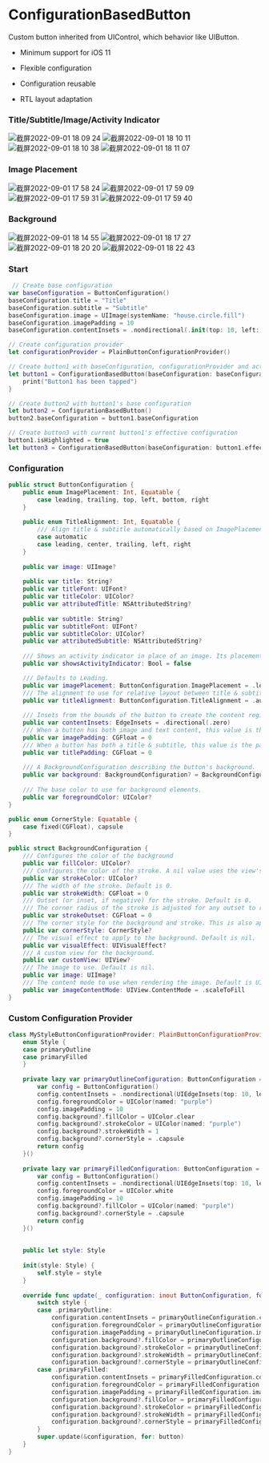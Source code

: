 # ConfigurationBasedButton

Custom button inherited from UIControl, which behavior like UIButton.

- Minimum support for iOS 11

- Flexible configuration

- Configuration reusable

- RTL layout adaptation


### Title/Subtitle/Image/Activity Indicator
![截屏2022-09-01 18 09 24](https://user-images.githubusercontent.com/50986450/187889527-53e16cbf-f685-4673-920a-a83963fdbf77.png)
![截屏2022-09-01 18 10 11](https://user-images.githubusercontent.com/50986450/187889654-866abc68-cb66-45e7-bf18-cb763d9db1bb.png)
![截屏2022-09-01 18 10 38](https://user-images.githubusercontent.com/50986450/187889709-67ef39dc-6e9c-4af1-b0b2-f258878752ad.png)
![截屏2022-09-01 18 11 07](https://user-images.githubusercontent.com/50986450/187889801-8d8d7a34-5b6f-47a9-8fe1-3e674ecb08e8.png)


### Image Placement
![截屏2022-09-01 17 58 24](https://user-images.githubusercontent.com/50986450/187887459-c69adea4-cb8b-45ea-ab66-e4bdd85dd281.png)
![截屏2022-09-01 17 59 09](https://user-images.githubusercontent.com/50986450/187887614-807bff14-dff2-429a-9fc3-39ac0d718ea3.png)
![截屏2022-09-01 17 59 31](https://user-images.githubusercontent.com/50986450/187887678-3a4ee628-9ffa-49c2-a9db-d65431367e43.png)
![截屏2022-09-01 17 59 40](https://user-images.githubusercontent.com/50986450/187887702-c011e8bf-afeb-495c-a4bf-22804d71704e.png)


### Background
![截屏2022-09-01 18 14 55](https://user-images.githubusercontent.com/50986450/187890544-4cf61e6f-586d-4d9a-8017-09af0c2a3cae.png)
![截屏2022-09-01 18 17 27](https://user-images.githubusercontent.com/50986450/187891080-a1a04a82-92e4-489d-8b7a-7a6f1db19127.png)
![截屏2022-09-01 18 20 20](https://user-images.githubusercontent.com/50986450/187891633-a5afdd44-58ff-4573-aa98-a5e23195182d.png)
![截屏2022-09-01 18 22 43](https://user-images.githubusercontent.com/50986450/187892082-0a2bcbd3-4b65-4df5-aa37-ca6459eb94e9.png)


### Start
```swift
 // Create base configuration
var baseConfiguration = ButtonConfiguration()
baseConfiguration.title = "Title"
baseConfiguration.subtitle = "Subtitle"
baseConfiguration.image = UIImage(systemName: "house.circle.fill")
baseConfiguration.imagePadding = 10
baseConfiguration.contentInsets = .nondirectional(.init(top: 10, left: 40, bottom: 10, right: 40))

// Create configuration provider
let configurationProvider = PlainButtonConfigurationProvider()

// Create button1 with baseConfiguration, configurationProvider and action for `touchUpInside`.
let button1 = ConfigurationBasedButton(baseConfiguration: baseConfiguration, configurationProvider: configurationProvider) { _ in
    print("Button1 has been tapped")
}

// Create button2 with button1's base configuration
let button2 = ConfigurationBasedButton()
button2.baseConfiguration = button1.baseConfiguration

// Create button3 with current button1's effective configuration
button1.isHighlighted = true
let button3 = ConfigurationBasedButton(baseConfiguration: button1.effectiveConfiguration)
```


### Configuration

```swift
public struct ButtonConfiguration {
    public enum ImagePlacement: Int, Equatable {
        case leading, trailing, top, left, bottom, right
    }
    
    public enum TitleAlignment: Int, Equatable {
        /// Align title & subtitle automatically based on ImagePlacement
        case automatic
        case leading, center, trailing, left, right
    }
    
    public var image: UIImage?
    
    public var title: String?
    public var titleFont: UIFont?
    public var titleColor: UIColor?
    public var attributedTitle: NSAttributedString?
    
    public var subtitle: String?
    public var subtitleFont: UIFont?
    public var subtitleColor: UIColor?
    public var attributedSubtitle: NSAttributedString?
    
    /// Shows an activity indicator in place of an image. Its placement is controlled by `imagePlacement` .
    public var showsActivityIndicator: Bool = false

    /// Defaults to Leading.
    public var imagePlacement: ButtonConfiguration.ImagePlacement = .leading
    /// The alignment to use for relative layout between title & subtitle.
    public var titleAlignment: ButtonConfiguration.TitleAlignment = .automatic
    
    /// Insets from the bounds of the button to create the content region.
    public var contentInsets: EdgeInsets = .directional(.zero)
    /// When a button has both image and text content, this value is the padding between the image and the text.
    public var imagePadding: CGFloat = 0
    /// When a button has both a title & subtitle, this value is the padding between those titles.
    public var titlePadding: CGFloat = 0
        
    /// A BackgroundConfiguration describing the button's background.
    public var background: BackgroundConfiguration? = BackgroundConfiguration()
    
    /// The base color to use for background elements.
    public var foregroundColor: UIColor?
}
```

```swift
public enum CornerStyle: Equatable {
    case fixed(CGFloat), capsule
}

public struct BackgroundConfiguration {
    /// Configures the color of the background
    public var fillColor: UIColor?
    /// Configures the color of the stroke. A nil value uses the view's tint color.
    public var strokeColor: UIColor?
    /// The width of the stroke. Default is 0.
    public var strokeWidth: CGFloat = 0
    /// Outset (or inset, if negative) for the stroke. Default is 0.
    /// The corner radius of the stroke is adjusted for any outset to remain concentric with the background.
    public var strokeOutset: CGFloat = 0
    /// The corner style for the background and stroke. This is also applied to the custom view. Default is .fixed(0).
    public var cornerStyle: CornerStyle?
    /// The visual effect to apply to the background. Default is nil.
    public var visualEffect: UIVisualEffect?
    /// A custom view for the background.
    public var customView: UIView?
    /// The image to use. Default is nil.
    public var image: UIImage?
    /// The content mode to use when rendering the image. Default is UIViewContentModeScaleToFill.
    public var imageContentMode: UIView.ContentMode = .scaleToFill
}
```

### Custom Configuration Provider
```swift
class MyStyleButtonConfigurationProvider: PlainButtonConfigurationProvider {
    enum Style {
    case primaryOutline
    case primaryFilled
    }
    
    private lazy var primaryOutlineConfiguration: ButtonConfiguration = {
        var config = ButtonConfiguration()
        config.contentInsets = .nondirectional(UIEdgeInsets(top: 10, left: 40, bottom: 10, right: 40))
        config.foregroundColor = UIColor(named: "purple")
        config.imagePadding = 10
        config.background?.fillColor = UIColor.clear
        config.background?.strokeColor = UIColor(named: "purple")
        config.background?.strokeWidth = 1
        config.background?.cornerStyle = .capsule
        return config
    }()
    
    private lazy var primaryFilledConfiguration: ButtonConfiguration = {
        var config = ButtonConfiguration()
        config.contentInsets = .nondirectional(UIEdgeInsets(top: 10, left: 40, bottom: 10, right: 40))
        config.foregroundColor = UIColor.white
        config.imagePadding = 10
        config.background?.fillColor = UIColor(named: "purple")
        config.background?.cornerStyle = .capsule
        return config
    }()
    
  
    public let style: Style
    
    init(style: Style) {
        self.style = style
    }
    
    override func update(_ configuration: inout ButtonConfiguration, for button: ConfigurationBasedButton) {
        switch style {
        case .primaryOutline:
            configuration.contentInsets = primaryOutlineConfiguration.contentInsets
            configuration.foregroundColor = primaryOutlineConfiguration.foregroundColor
            configuration.imagePadding = primaryOutlineConfiguration.imagePadding
            configuration.background?.fillColor = primaryOutlineConfiguration.background?.fillColor
            configuration.background?.strokeColor = primaryOutlineConfiguration.background?.strokeColor
            configuration.background?.strokeWidth = primaryOutlineConfiguration.background?.strokeWidth ?? 1
            configuration.background?.cornerStyle = primaryOutlineConfiguration.background?.cornerStyle
        case .primaryFilled:
            configuration.contentInsets = primaryFilledConfiguration.contentInsets
            configuration.foregroundColor = primaryFilledConfiguration.foregroundColor
            configuration.imagePadding = primaryFilledConfiguration.imagePadding
            configuration.background?.fillColor = primaryFilledConfiguration.background?.fillColor
            configuration.background?.strokeColor = primaryFilledConfiguration.background?.strokeColor
            configuration.background?.strokeWidth = primaryFilledConfiguration.background?.strokeWidth ?? 1
            configuration.background?.cornerStyle = primaryFilledConfiguration.background?.cornerStyle
        }
        super.update(&configuration, for: button)
    }
}

```

